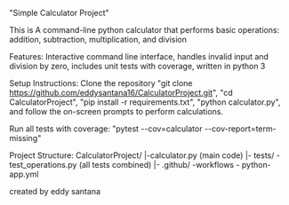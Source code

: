 
"Simple Calculator Project"

This is A command-line python calculator that performs basic operations: addition, subtraction, multiplication, and division

Features: Interactive command line interface, handles invalid input and division by zero, includes unit tests with coverage, written in python 3

Setup Instructions: Clone the repository "git clone https://github.com/eddysantana16/CalculatorProject.git", "cd CalculatorProject", "pip install -r requirements.txt", 
"python calculator.py", and follow the on-screen prompts to perform calculations. 

Run all tests with coverage: "pytest --cov=calculator --cov-report=term-missing"

Project Structure: CalculatorProject/ |-calculator.py (main code) |- tests/ -test_operations.py (all tests combined) |- .github/ -workflows - python-app.yml

created by eddy santana
